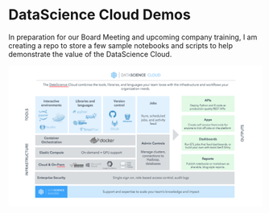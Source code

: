 # DataScience Cloud Demos
In preparation for our Board Meeting and upcoming company training, I am creating a repo to store a few sample notebooks and scripts to help demonstrate the value of the DataScience Cloud.

<img src="Platform Visual.png"/>
